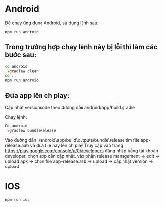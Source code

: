 # Android

Để chạy ứng dụng Android, sử dụng lệnh sau:

```bash
npm run android
```
## Trong trưởng hợp chạy lệnh này bị lỗi thì làm các bước sau:
```bash
cd android
.\gradlew clean
cd ..
npm run android
```

## Đưa app lên ch play: 
Cập nhật versioncode theo đường dẫn android/app/build.gradle

Chạy lệnh:

```bash
Cd android
.\gradlew bundleRelease
```

Vào đường dẫn .\android\app\build\outputs\bundle\release tìm file app-release.aab và đưa file này lên ch play
Truy cập vào trang https://play.google.com/console/u/0/developers đăng nhập bằng tài khoản developer. chọn app cần cập nhật. vào phần release management -> edit -> upload apk -> chọn file app-release.aab -> upload -> cập nhật version -> upload

# IOS
```bash
npm run ios
```